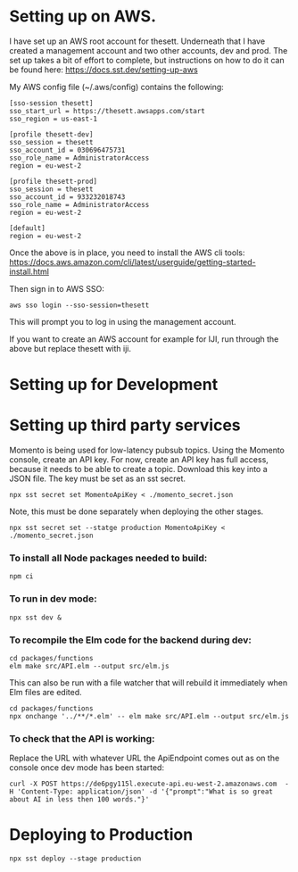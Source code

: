 # Setting up on AWS.

I have set up an AWS root account for thesett. Underneath that I have created a management account
and two other accounts, dev and prod. The set up takes a bit of effort to complete, but instructions
on how to do it can be found here: https://docs.sst.dev/setting-up-aws

My AWS config file (~/.aws/config) contains the following:

```
[sso-session thesett]
sso_start_url = https://thesett.awsapps.com/start
sso_region = us-east-1

[profile thesett-dev]
sso_session = thesett
sso_account_id = 030696475731
sso_role_name = AdministratorAccess
region = eu-west-2

[profile thesett-prod]
sso_session = thesett
sso_account_id = 933232018743
sso_role_name = AdministratorAccess
region = eu-west-2

[default]
region = eu-west-2
```

Once the above is in place, you need to install the AWS cli tools: https://docs.aws.amazon.com/cli/latest/userguide/getting-started-install.html

Then sign in to AWS SSO:

    aws sso login --sso-session=thesett

This will prompt you to log in using the management account.

If you want to create an AWS account for example for IJI, run through the above but replace thesett with iji.

# Setting up for Development

# Setting up third party services

Momento is being used for low-latency pubsub topics. Using the Momento console, create an API key. For now,
create an API key has full access, because it needs to be able to create a topic. Download this key into a
JSON file. The key must be set as an sst secret.

    npx sst secret set MomentoApiKey < ./momento_secret.json

Note, this must be done separately when deploying the other stages.

    npx sst secret set --statge production MomentoApiKey < ./momento_secret.json

### To install all Node packages needed to build:

    npm ci

### To run in dev mode:

    npx sst dev &

### To recompile the Elm code for the backend during dev:

    cd packages/functions
    elm make src/API.elm --output src/elm.js

This can also be run with a file watcher that will rebuild it immediately when Elm files are edited. 

    cd packages/functions
    npx onchange '../**/*.elm' -- elm make src/API.elm --output src/elm.js

### To check that the API is working:

Replace the URL with whatever URL the ApiEndpoint comes out as on the console once dev mode has been started:

    curl -X POST https://de6pgy115l.execute-api.eu-west-2.amazonaws.com  -H 'Content-Type: application/json' -d '{"prompt":"What is so great about AI in less then 100 words."}'

# Deploying to Production

    npx sst deploy --stage production
